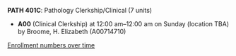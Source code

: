 **PATH 401C**: Pathology Clerkship/Clinical (7 units)

- **A00** (Clinical Clerkship) at 12:00 am–12:00 am on Sunday (location TBA) by Broome, H. Elizabeth (A00714710)

[Enrollment numbers over time](./PATH401C.tsv)
